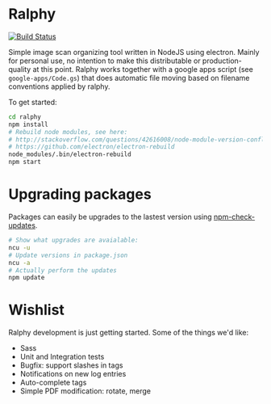# Ralphy
[![Build Status](https://travis-ci.org/jorisroovers/ralphy.svg?branch=master)](https://travis-ci.org/jorisroovers/ralphy)

Simple image scan organizing tool written in NodeJS using electron. Mainly for personal use,
no intention to make this distributable or production-quality at this point.
Ralphy works together with a google apps script (see ```google-apps/Code.gs```) that does
automatic file moving based on filename conventions applied by ralphy.


To get started:
```bash
cd ralphy
npm install
# Rebuild node modules, see here:
# http://stackoverflow.com/questions/42616008/node-module-version-conflict-when-installing-modules-for-electron
# https://github.com/electron/electron-rebuild
node_modules/.bin/electron-rebuild
npm start
```


# Upgrading packages #

Packages can easily be upgrades to the lastest version using [npm-check-updates](https://www.npmjs.com/package/npm-check-updates).
 ```bash
 # Show what upgrades are avaialable:
 ncu -u
 # Update versions in package.json
 ncu -a
 # Actually perform the updates
 npm update
 ```


# Wishlist #
Ralphy development is just getting started. Some of the things we'd like:
- Sass
- Unit and Integration tests
- Bugfix: support slashes in tags
- Notifications on new log entries
- Auto-complete tags
- Simple PDF modification: rotate, merge